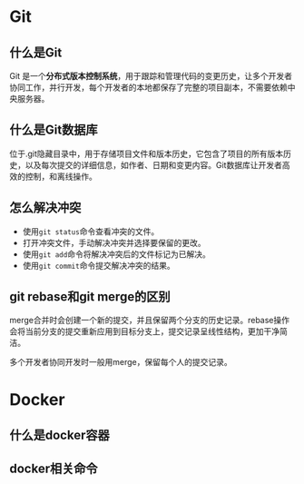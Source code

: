 # Git

## 什么是Git

Git 是一个**分布式版本控制系统**，用于跟踪和管理代码的变更历史，让多个开发者协同工作，并行开发，每个开发者的本地都保存了完整的项目副本，不需要依赖中央服务器。

## 什么是Git数据库

位于.git隐藏目录中，用于存储项目文件和版本历史，它包含了项目的所有版本历史，以及每次提交的详细信息，如作者、日期和变更内容。Git数据库让开发者高效的控制，和离线操作。

## 怎么解决冲突

- 使用`git status`命令查看冲突的文件。
- 打开冲突文件，手动解决冲突并选择要保留的更改。
- 使用`git add`命令将解决冲突后的文件标记为已解决。
- 使用`git commit`命令提交解决冲突的结果。

## git rebase和git merge的区别

merge合并时会创建一个新的提交，并且保留两个分支的历史记录。rebase操作会将当前分支的提交重新应用到目标分支上，提交记录呈线性结构，更加干净简洁。

多个开发者协同开发时一般用merge，保留每个人的提交记录。

# Docker

## 什么是docker容器

## docker相关命令